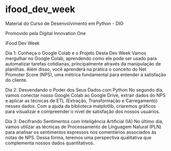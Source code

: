 # ifood_dev_week
Material do Curso de Desenvolvimento em Python - DIO

Promovido pela Digital Innovation One

iFood Dev Week

Dia 1: Conheça o Google Colab e o Projeto Desta Dev Week
Vamos mergulhar no Google Colab, aprendendo como ele pode ser usado para automatizar tarefas cotidianas, principalmente através da manipulação de planilhas.
Além disso, você aprenderá na prática o conceito do Net Promoter Score (NPS), uma métrica fundamental para entender a satisfação do cliente.

Dia 2: Desvendando o Poder dos Seus Dados com Python
No segundo dia, vamos conectar nosso Google Colab ao Google Drive, extrair dados do NPS e aplicar as técnicas de ETL (Extração, Transformação e Carregamento) nesses dados.
Com a ajuda da biblioteca matplotlib, criaremos gráficos para visualizar e compreender o nível de satisfação dos nossos usuários.

Dia 3: Decifrando Sentimentos com Inteligência Artificial (IA)
No último dia, vamos utilizar as técnicas de Processamento de Linguagem Natural (PLN) para analisar os sentimentos expressos nos comentários associados às notas de NPS.
Dessa forma, teremos uma perspectiva qualitativa que complementa nossos dados quantitativos.
